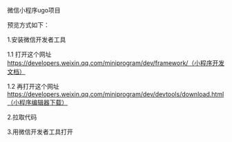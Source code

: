 微信小程序ugo项目

预览方式如下：

1.安装微信开发者工具

  1.1 打开这个网址 https://developers.weixin.qq.com/miniprogram/dev/framework/（小程序开发文档）
  
  1.2 再打开这个网址 https://developers.weixin.qq.com/miniprogram/dev/devtools/download.html（小程序编辑器下载）
  
2.拉取代码

3.用微信开发者工具打开
